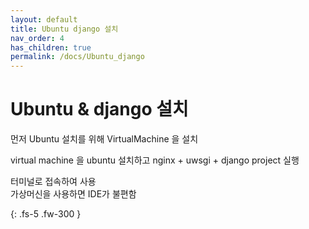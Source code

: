 ```yaml
---
layout: default
title: Ubuntu django 설치
nav_order: 4
has_children: true
permalink: /docs/Ubuntu_django
---
```


# Ubuntu & django 설치

먼저 Ubuntu 설치를 위해 VirtualMachine 을 설치

virtual machine 을 ubuntu 설치하고 nginx + uwsgi + django project 실행  

터미널로 접속하여 사용  
가상머신을 사용하면 IDE가 불편함

{: .fs-5 .fw-300 }